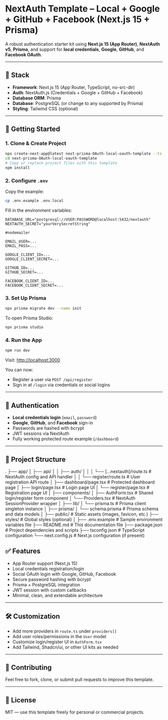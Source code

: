 # NextAuth Template – Local + Google + GitHub + Facebook (Next.js 15 + Prisma)

A robust authentication starter kit using **Next.js 15 (App Router)**, **NextAuth v5**, **Prisma**, and support for **local credentials**, **Google**, **GitHub**, and **Facebook OAuth**.

---

## 🧱 Stack

* **Framework**: Next.js 15 (App Router, TypeScript, no-src-dir)
* **Auth**: NextAuth.js (Credentials + Google + GitHub + Facebook)
* **Database ORM**: Prisma
* **Database**: PostgreSQL (or change to any supported by Prisma)
* **Styling**: Tailwind CSS (optional)

---

## 🚀 Getting Started

### 1. Clone & Create Project

```bash
npx create-next-app@latest next-prisma-OAuth-local-oauth-template --ts --no-src-dir --app
cd next-prisma-OAuth-local-oauth-template
# Copy or replace project files with this template
npm install
```

### 2. Configure `.env`

Copy the example:

```bash
cp .env.example .env.local
```

Fill in the environment variables:

```env
DATABASE_URL="postgresql://USER:PASSWORD@localhost:5432/nextauth"
NEXTAUTH_SECRET="yourVerySecretString"

#nodemailer

EMAIL_USER=...
EMAIL_PASS=...

GOOGLE_CLIENT_ID=...
GOOGLE_CLIENT_SECRET=...

GITHUB_ID=...
GITHUB_SECRET=...

FACEBOOK_CLIENT_ID=...
FACEBOOK_CLIENT_SECRET=...
```

### 3. Set Up Prisma

```bash
npx prisma migrate dev --name init
```

To open Prisma Studio:

```bash
npx prisma studio
```

### 4. Run the App

```bash
npm run dev
```

Visit: [http://localhost:3000](http://localhost:3000)

You can now:

* Register a user via `POST /api/register`
* Sign in at `/login` via credentials or social logins

---

## 🔐 Authentication

* **Local credentials login** (`email`, `password`)
* **Google**, **GitHub**, and **Facebook** sign-in
* Passwords are hashed with bcrypt
* JWT sessions via NextAuth
* Fully working protected route example (`/dashboard`)

---

## 📁 Project Structure

.
├── app/
│   ├── api/
│   │   ├── auth/
│   │   │   └── [...nextauth]/route.ts       # NextAuth config and API handler
│   │   └── register/route.ts                 # User registration API route
│   ├── dashboard/page.tsx                    # Protected dashboard page
│   ├── login/page.tsx                        # Login page UI
│   └── register/page.tsx                     # Registration page UI
│
├── components/
│   ├── AuthForm.tsx                         # Shared login/register form component
│   └── Providers.tsx                        # NextAuth SessionProvider wrapper
│
├── lib/
│   └── prisma.ts                           # Prisma client singleton instance
│
├── prisma/
│   └── schema.prisma                       # Prisma schema and data models
│
├── public/                                # Static assets (images, favicon, etc.)
├── styles/                                # Global styles (optional)
│
├── .env.example                           # Sample environment variables file
├── README.md                             # This documentation file
├── package.json                          # Project dependencies and scripts
├── tsconfig.json                         # TypeScript configuration
└── next.config.js                        # Next.js configuration (if present)


## ✅ Features

* App Router support (Next.js 15)
* Local credentials registration/login
* Social OAuth login with Google, GitHub, Facebook
* Secure password hashing with bcrypt
* Prisma + PostgreSQL integration
* JWT session with custom callbacks
* Minimal, clean, and extendable architecture

---

## 🛠️ Customization

* Add more providers in `route.ts` under `providers[]`
* Add user roles/permissions in the `User` model
* Customize login/register UI in `AuthForm.tsx`
* Add Tailwind, Shadcn/ui, or other UI kits as needed

---

## 🤝 Contributing

Feel free to fork, clone, or submit pull requests to improve this template.

---

## 📄 License

MIT — use this template freely for personal or commercial projects.
